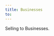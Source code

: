 ```yaml
---
title: Businesses
to:
---
```


<resource-chip path="resources/b2b-sales">Selling to Businesses</resource-chip>.